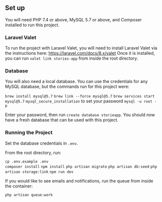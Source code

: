 ## Set up

You will need PHP 7.4 or above, MySQL 5.7 or above, and Composer installed to run this project.

### Laravel Valet

To run the project with Laravel Valet, you will need to install Laravel Valet via the instructions here: https://laravel.com/docs/8.x/valet
Once it is installed, you can run `valet link stories-app` from inside the root directory.

### Database

You will also need a local database. You can use the credentials for any MySQL database, but the commands run for this project were:

`brew install mysql@5.7`
`brew link --force mysql@5.7`
`brew services start mysql@5.7`
`mysql_secure_installation` to set your password
`mysql -u root -p`

Enter your password, then run `create database storieapp`. You should now have a fresh database that can be used with this project.

### Running the Project

Set the database credentials in `.env`.

From the root directory, run:

`cp .env.example .env`  
`composer install`
`npm install`
`php artisan migrate`
`php artisan db:seed`
`php artisan storage:link`
`npm run dev`

If you would like to see emails and notifications, run the queue from inside the container:

`php artisan queue:work`
